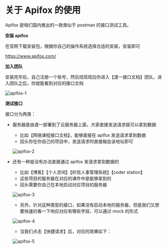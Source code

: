# 关于 Apifox 的使用

Apifox 是咱们国内推出的一款类似于 postman 的接口测试工具。

**安装 apifox**

在官网下载安装包，根据你自己的操作系统选择合适的安装，安装即可

https://www.apifox.com/



**加入团队**

安装完毕后，自己注册一个账号，然后找班班拉你进入【渡一接口文档】团队，进入团队之后，你就能看到对应的接口文档

![apifox-1](https://img.hoocode.com/i/2025/02/10/gtpncu.webp)



**测试接口**

接口分为两类：

- 服务器是由渡一部署到了云服务器上面，大家直接发送请求就可以拿到数据

  - 比如【网络课程接口文档】，能够直接在 apifox 发送请求拿到数据
  - 回头你在你自己的项目中，发送请求时直接输血该地址即可

  ![apifox-2](https://img.hoocode.com/i/2025/02/10/gtpvx0.webp)

- 还有一种是没有办法直接通过 apifox 发请求拿到数据的

  - 比如【博客】【个人空间】【织信人事管理系统】【coder station】
  - 这些项目的服务器在对应的课件中是能够拿到的
  - 回头需要你自己在本地启动对应项目的服务器

  ![apifox-3](https://img.hoocode.com/i/2025/02/10/gtq836.webp)

  -  另外，针对这种类型的接口，如果没有启动本地的服务器，但是我们又想要快速的看一下响应对应有哪些字段，可以通过 mock 的形式

  ![apifox-4](https://img.hoocode.com/i/2025/02/10/gtqs9j.webp)

  - 当我们点击【快捷请求】后，对应的效果如下：

  ![apifox-5](https://img.hoocode.com/i/2025/02/10/gtr61g.webp)


